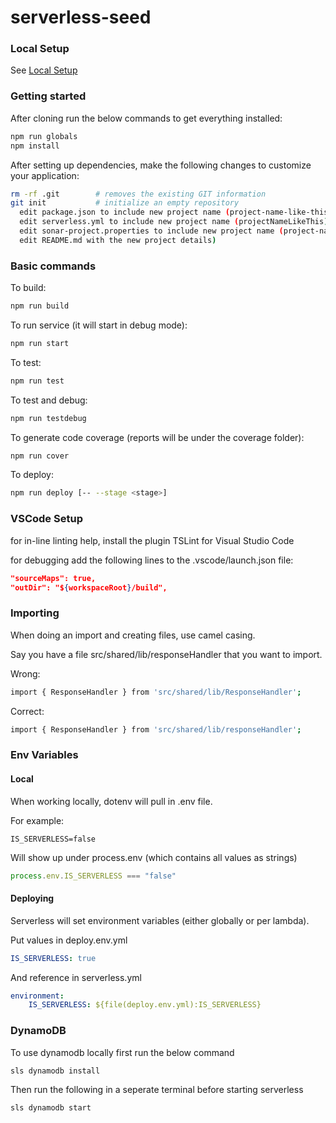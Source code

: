 # serverless-seed

### Local Setup

See [Local Setup](https://github.com/gastate/serverless-seed/wiki/Local-Setup)

### Getting started

After cloning run the below commands to get everything installed:

```sh
npm run globals
npm install
```

After setting up dependencies, make the following changes to customize your application:
```sh
rm -rf .git        # removes the existing GIT information
git init           # initialize an empty repository
  edit package.json to include new project name (project-name-like-this)
  edit serverless.yml to include new project name (projectNameLikeThis)
  edit sonar-project.properties to include new project name (project-name-like-this
  edit README.md with the new project details)
```

### Basic commands

To build:

```sh
npm run build
```

To run service (it will start in debug mode):

```sh
npm run start
```

To test:

```sh
npm run test
```

To test and debug:

```sh
npm run testdebug
```

To generate code coverage (reports will be under the coverage folder):

```sh
npm run cover
```

To deploy:

```sh
npm run deploy [-- --stage <stage>]
```

### VSCode Setup

for in-line linting help, install the plugin TSLint for Visual Studio Code

for debugging add the following lines to the .vscode/launch.json file:

```json
"sourceMaps": true,
"outDir": "${workspaceRoot}/build",
```

### Importing

When doing an import and creating files, use camel casing.

Say you have a file src/shared/lib/responseHandler that you want to import.

Wrong:

```sh
import { ResponseHandler } from 'src/shared/lib/ResponseHandler';
```

Correct:

```sh
import { ResponseHandler } from 'src/shared/lib/responseHandler';
```

### Env Variables

#### Local

When working locally, dotenv will pull in .env file.

For example:

```
IS_SERVERLESS=false
```

Will show up under process.env (which contains all values as strings)

```js
process.env.IS_SERVERLESS === "false"
```

#### Deploying

Serverless will set environment variables (either globally or per lambda).

Put values in deploy.env.yml

```yml
IS_SERVERLESS: true
```

And reference in serverless.yml

```yml
environment:
    IS_SERVERLESS: ${file(deploy.env.yml):IS_SERVERLESS}
```


### DynamoDB

To use dynamodb locally first run the below command

```sh
sls dynamodb install
```

Then run the following in a seperate terminal before starting serverless

```sh
sls dynamodb start
```